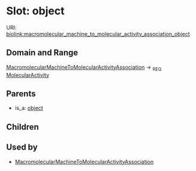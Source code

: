 # Slot: object




URI: [biolink:macromolecular_machine_to_molecular_activity_association_object](https://w3id.org/biolink/vocab/macromolecular_machine_to_molecular_activity_association_object)
## Domain and Range

[MacromolecularMachineToMolecularActivityAssociation](MacromolecularMachineToMolecularActivityAssociation.md) ->  <sub>REQ</sub> [MolecularActivity](MolecularActivity.md)
## Parents

 *  is_a: [object](functional_association_object.md)
## Children

## Used by

 * [MacromolecularMachineToMolecularActivityAssociation](MacromolecularMachineToMolecularActivityAssociation.md)
